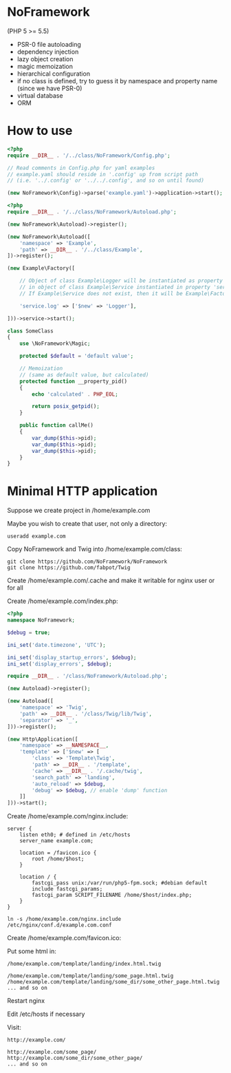 NoFramework
===========
(PHP 5 >= 5.5)


- PSR-0 file autoloading
- dependency injection
- lazy object creation
- magic memoization
- hierarchical configuration
- if no class is defined, try to guess it by namespace and property name
    (since we have PSR-0)
- virtual database
- ORM


How to use
===========

```php
<?php
require __DIR__ . '/../class/NoFramework/Config.php';

// Read comments in Config.php for yaml examples
// example.yaml should reside in '.config' up from script path
// (i.e. '../.config' or '../../.config', and so on until found)

(new NoFramework\Config)->parse('example.yaml')->application->start();

```

```php
<?php
require __DIR__ . '/../class/NoFramework/Autoload.php';

(new NoFramework\Autoload)->register();

(new NoFramework\Autoload([
    'namespace' => 'Example',
    'path' => __DIR__ . '/../class/Example',
])->register();

(new Example\Factory([

    // Object of class Example\Logger will be instantiated as property 'log'
    // in object of class Example\Service instantiated in property 'service'.
    // If Example\Service does not exist, then it will be Example\Factory

    'service.log' => ['$new' => 'Logger'],

]))->service->start();

```

```php
class SomeClass
{
    use \NoFramework\Magic;

    protected $default = 'default value';

    // Memoization
    // (same as default value, but calculated)
    protected function __property_pid()
    {
        echo 'calculated' . PHP_EOL;

        return posix_getpid();
    }

    public function callMe()
    {
        var_dump($this->pid);
        var_dump($this->pid);
        var_dump($this->pid);
    }
}
```


Minimal HTTP application
===========

Suppose we create project in /home/example.com

Maybe you wish to create that user, not only a directory:
```
useradd example.com
```

Copy NoFramework and Twig into /home/example.com/class:
```
git clone https://github.com/NoFramework/NoFramework
git clone https://github.com/fabpot/Twig
```

Create /home/example.com/.cache and make it writable for nginx user or for all

Create /home/example.com/index.php:
```php
<?php
namespace NoFramework;

$debug = true;

ini_set('date.timezone', 'UTC');

ini_set('display_startup_errors', $debug);
ini_set('display_errors', $debug);

require __DIR__ . '/class/NoFramework/Autoload.php';

(new Autoload)->register();

(new Autoload([
    'namespace' => 'Twig',
    'path' => __DIR__ . '/class/Twig/lib/Twig',
    'separator' => '_',
]))->register();

(new Http\Application([
    'namespace' => __NAMESPACE__,
    'template' => ['$new' => [
        'class' => 'Template\Twig',
        'path' => __DIR__ . '/template',
        'cache' => __DIR__ . '/.cache/twig',
        'search_path' => 'landing',
        'auto_reload' => $debug,
        'debug' => $debug, // enable 'dump' function
    ]]
]))->start();

```

Create /home/example.com/nginx.include:

```nginx
server {
    listen eth0; # defined in /etc/hosts
    server_name example.com;

    location = /favicon.ico {
        root /home/$host;
    }

    location / {
        fastcgi_pass unix:/var/run/php5-fpm.sock; #debian default
        include fastcgi_params;
        fastcgi_param SCRIPT_FILENAME /home/$host/index.php;
    }
}

```

```
ln -s /home/example.com/nginx.include /etc/nginx/conf.d/example.com.conf
```

Create /home/example.com/favicon.ico:

Put some html in:
```
/home/example.com/template/landing/index.html.twig

/home/example.com/template/landing/some_page.html.twig
/home/example.com/template/landing/some_dir/some_other_page.html.twig
... and so on
```

Restart nginx

Edit /etc/hosts if necessary

Visit:
```
http://example.com/

http://example.com/some_page/
http://example.com/some_dir/some_other_page/
... and so on
```

